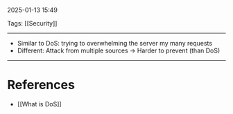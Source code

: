 2025-01-13 15:49

Tags: [[Security]] 

---

- Similar to DoS: trying to overwhelming the server my many requests
- Different: Attack from multiple sources -> Harder to prevent (than DoS)

---
# References
- [[What is DoS]]